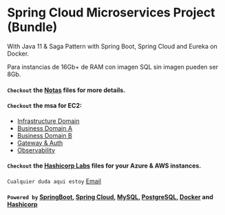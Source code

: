 # Spring Cloud Microservices Project (Bundle)

With Java 11 & Saga Pattern with Spring Boot, Spring Cloud and Eureka on Docker.

Para instancias de 16Gb+ de RAM con imagen SQL sin imagen pueden ser 8Gb.

#### `Checkout` the [Notas](Notas.md) files for more details.

#### `Checkout` the msa for EC2:

- [Infrastructure Domain](https://github.com/GeorgeGxx/infra)
- [Business Domain A](https://github.com/GeorgeGxx/business-a)
- [Business Domain B](https://github.com/GeorgeGxx/business-b)
- [Gateway & Auth](https://github.com/GeorgeGxx/zuul-oauth)
- [Observability](https://github.com/GeorgeGxx/obs)

#### `Checkout` the [Hashicorp Labs](https://github.com/GeorgeGxx/hashicorp-labs) files for your Azure & AWS instances.

`Cualquier duda aqui estoy` [Email](mailto:jorge.gallaga@protonmail.com)

#### `Powered by` [SpringBoot](https://spring.io/projects/spring-boot), [Spring Cloud](https://spring.io/projects/spring-cloud), [MySQL](https://www.mysql.com/), [PostgreSQL](https://www.postgresql.org/), [Docker](https://www.docker.com/) and [Hashicorp](https://www.hashicorp.com/)